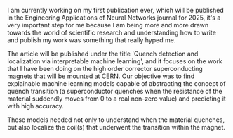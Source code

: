 I am currently working on my first publication ever, which will be published in the Engineering
Applications of Neural Networks journal for 2025, it's a very important step for me because I am
being more and more drawn towards the world of scientific research and understanding how to write
and publish my work was something that really hyped me.

The article will be published under the title 'Quench detection and localization via interpretable
machine learning', and it focuses on the work that I have been doing on the high order corrector
superconducting magnets that will be mounted at CERN. Our objective was to find explainable machine
learning models capable of abstracting the concept of quench transition (a superconductor quenches
when the resistance of the material suddendly moves from 0 to a real non-zero value) and predicting
it with high accuracy.

These models needed not only to understand when the material quenches, but also localize the coil(s)
that underwent the transition within the magnet.
